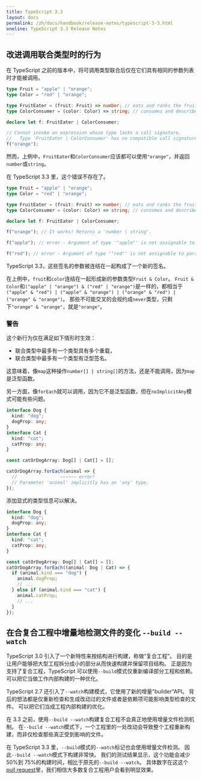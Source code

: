 ```yaml
---
title: TypeScript 3.3
layout: docs
permalink: /zh/docs/handbook/release-notes/typescript-3-3.html
oneline: TypeScript 3.3 Release Notes
---
```


## 改进调用联合类型时的行为

在 TypeScript 之前的版本中，将可调用类型联合后仅在它们具有相同的参数列表时才能被调用。

```typescript
type Fruit = "apple" | "orange";
type Color = "red" | "orange";

type FruitEater = (fruit: Fruit) => number; // eats and ranks the fruit
type ColorConsumer = (color: Color) => string; // consumes and describes the colors

declare let f: FruitEater | ColorConsumer;

// Cannot invoke an expression whose type lacks a call signature.
//   Type 'FruitEater | ColorConsumer' has no compatible call signatures.ts(2349)
f("orange");
```

然而，上例中，`FruitEater`和`ColorConsumer`应该都可以使用`"orange"`，并返回`number`或`string`。

在 TypeScript 3.3 里，这个错误不存在了。

```typescript
type Fruit = "apple" | "orange";
type Color = "red" | "orange";

type FruitEater = (fruit: Fruit) => number; // eats and ranks the fruit
type ColorConsumer = (color: Color) => string; // consumes and describes the colors

declare let f: FruitEater | ColorConsumer;

f("orange"); // It works! Returns a 'number | string'.

f("apple"); // error - Argument of type '"apple"' is not assignable to parameter of type '"orange"'.

f("red"); // error - Argument of type '"red"' is not assignable to parameter of type '"orange"'.
```

TypeScript 3.3，这些签名的参数被连结在一起构成了一个新的签名。

在上例中，`fruit`和`color`连结在一起形成新的参数类型`Fruit & Color`。 `Fruit & Color`和`("apple" | "orange") & ("red" | "orange")`是一样的，都相当于`("apple" & "red") | ("apple" & "orange") | ("orange" & "red") | ("orange" & "orange")`。 那些不可能交叉的会规约成`never`类型，只剩下`"orange" & "orange"`，就是`"orange"`。

### 警告

这个新行为仅在满足如下情形时生效：

* 联合类型中最多有一个类型具有多个重载，
* 联合类型中最多有一个类型有泛型签名。

这意味着，像`map`这种操作`number[] | string[]`的方法，还是不能调用，因为`map`是泛型函数。

另一方面，像`forEach`就可以调用，因为它不是泛型函数，但在`noImplicitAny`模式可能有些问题。

```typescript
interface Dog {
  kind: "dog";
  dogProp: any;
}
interface Cat {
  kind: "cat";
  catProp: any;
}

const catOrDogArray: Dog[] | Cat[] = [];

catOrDogArray.forEach(animal => {
  //                ~~~~~~ error!
  // Parameter 'animal' implicitly has an 'any' type.
});
```

添加显式的类型信息可以解决。

```typescript
interface Dog {
  kind: "dog";
  dogProp: any;
}
interface Cat {
  kind: "cat";
  catProp: any;
}

const catOrDogArray: Dog[] | Cat[] = [];
catOrDogArray.forEach((animal: Dog | Cat) => {
  if (animal.kind === "dog") {
    animal.dogProp;
    // ...
  } else if (animal.kind === "cat") {
    animal.catProp;
    // ...
  }
});
```

## 在合复合工程中增量地检测文件的变化 `--build --watch`

TypeScript 3.0 引入了一个新特性来按结构进行构建，称做“复合工程”。 目的是让用户能够把大型工程拆分成小的部分从而快速构建并保留项目结构。 正是因为支持了复合工程，TypeScript 可以使用`--build`模式仅重新编译部分工程和依赖。 可以把它当做工作内部构建的一种优化。

TypeScript 2.7 还引入了`--watch`构建模式，它使用了新的增量"builder"API。 背后的想法都是仅重新检查和生成改动过的文件或者是依赖项可能影响类型检查的文件。 可以把它们当成工程内部构建的优化。

在 3.3 之前，使用`--build --watch`构建复合工程不会真正地使用增量文件检测机制。 在`--build --watch`模式下，一个工程里的一处改动会导致整个工程重新构建，而非仅检查那些真正受到影响的文件。

在 TypeScript 3.3 里，`--build`模式的`--watch`标记也会使用增量文件检测。 因此`--build --watch`模式下构建非常快。 我们的测试结果显示，这个功能会减少 50%到 75%的构建时间，相比于原先的`--build --watch`。 具体数字在这这个[pull request](https://github.com/Microsoft/TypeScript/pull/29161)里，我们相信大多数复合工程用户会看到明显效果。

